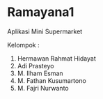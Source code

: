 # Ramayana1
Aplikasi Mini Supermarket

Kelompok :
1. Hermawan Rahmat Hidayat
2. Adi Prasteyo
3. M. Ilham Esman
4. M. Fathan Kusumartono
5. M. Fajri Nurwanto
